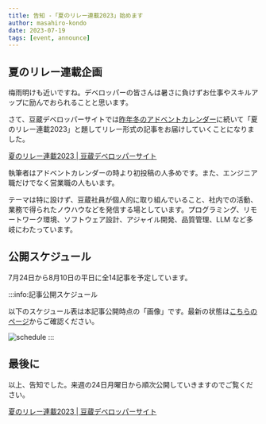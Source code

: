 ```yaml
---
title: 告知 -「夏のリレー連載2023」始めます
author: masahiro-kondo
date: 2023-07-19
tags: [event, announce]
---
```


## 夏のリレー連載企画
梅雨明けも近いですね。デベロッパーの皆さんは暑さに負けずお仕事やスキルアップに励んでおられることと思います。

さて、豆蔵デベロッパーサイトでは[昨年冬のアドベントカレンダー](/events/advent-calendar/2022/)に続いて「夏のリレー連載2023」と題してリレー形式の記事をお届けしていくことになりました。

[夏のリレー連載2023 | 豆蔵デベロッパーサイト](/events/season/2023-summer/)

執筆者はアドベントカレンダーの時より初投稿の人多めです。また、エンジニア職だけでなく営業職の人もいます。

テーマは特に設けず、豆蔵社員が個人的に取り組んでいること、社内での活動、業務で得られたノウハウなどを発信する場としています。プログラミング、リモートワーク環境、ソフトウェア設計、アジャイル開発、品質管理、LLM など多岐にわたっています。

## 公開スケジュール
7月24日から8月10日の平日に全14記事を予定しています。

:::info:記事公開スケジュール

以下のスケジュール表は本記事公開時点の「画像」です。最新の状態は[こちらのページ](/events/season/2023-summer/)からご確認ください。

![schedule](https://i.gyazo.com/0dd9ea8427b0ca69fc957144f99b8548.png)
:::

## 最後に
以上、告知でした。来週の24日月曜日から順次公開していきますのでご覧ください。

[夏のリレー連載2023 | 豆蔵デベロッパーサイト](/events/season/2023-summer/)
